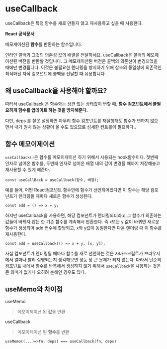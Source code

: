 # useCallback

useCallback은 특정 함수를 새로 만들지 않고 재사용하고 싶을 때 사용한다. 

**React 공식문서**

메모제이션된 **함수**를 반환하는 함수입니다.

인라인 콜백과 그것의 의존성 값의 배열을 전달하세요. useCallback은 콜백의 메모제이션된 버전을 반환할 것입니다. 그 메모제이션된 버전은 콜백의 의존선이 변경되었을 때에만 변경됩니다. 이것은 불필요한 렌더링을 방지하기 위해 참조의 동일성에 의존적인 최적화된 자식 컴포넌트에 콜백을 전달할 때 유용합니다.

## 왜 useCallback을 사용해야 할까요?

따라서 useCallback 은 함수와는 상관 없는 상태값이 변할 때, **함수 컴포넌트에서 불필요하게 함수를 업데이트 하는 것을 방지해준다.**

다만, deps 를 잘못 설정하면 아무리 함수 컴포넌트를 재실행해도 함수가 변하지 않으면서 내가 원치 않는 상황이 올 수도 있으므로 섬세한 컨트롤이 필요하다..

## 함수 메모이제이션

`useCallback()`은 함수를 메모이제이션 하기 위해서 사용되는 hook함수이다. 첫번째 인자로 넘어온 함수를, 두번째 인자로 넘어온 배열 내의 값이 변경될 때까지 저장해놓고 재사용할 수 있게 해준다.

```JS
const useCallBack = useCallback(함수, 배열);
```

예를 들어, 어떤 React컴포넌트 함수안에 함수가 선언되어있다면 이 함수는 해당 컴포넌트가 렌더링될 때마다 새로운 함수가 생성된다.

```JS
const add = () => x + y;
```

하지만 useCallback을 사용하면, 해당 컴포넌트가 렌더링되더라고 그 함수가 의존하는 값들이 바뀌지 않는 한 기존 함수를 계속해서 반환한다. 즉 x또는 y 값이 바뀌면 새로운 함수가 생성되어 add 변수에 할당되고, x와 y값이 동일한다면 다음 렌더링 때 이 함수를 재사용한다.

```JS
const add = useCallback(() => x + y, [x, y]);
```

사실 컴포넌트가 렌더링될 때마다 함수를 새로 선언하는 것은 자바스크립트가 브라우저에서 얼마나 빨리 실행되는지 생각해보면 성능 상 큰 문제가 되지 않는다. 다라서 단순히 컴포넌트 내에서 함수를 반복해서 생성하지 않기 위해서 `useCallback`을 사용하는 것은 큰 의미가 없거나 오히려 손해인 경우도 있다.



## useMemo와 차이점

useMemo

> 메모이제이션 된 **값**을 반환

useCallback

> 메모이제이션 된 **함수**를 반환


    useMemo((...)=>fn, deps) === useCallback(fn, deps)

